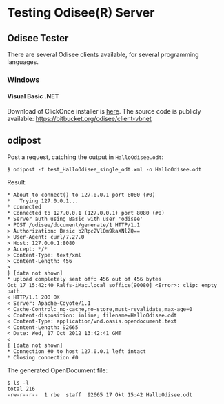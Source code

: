 # Testing Odisee(R) Server

## Odisee Tester

There are several Odisee clients available, for several programming languages.

### Windows

#### Visual Basic .NET

Download of ClickOnce installer is [here](http://files.odisee.de/product/odisee-client/windows/vbnet/).
The source code is publicly available: https://bitbucket.org/odisee/client-vbnet

## odipost

Post a request, catching the output in `HalloOdisee.odt`:

    $ odipost -f test_HalloOdisee_single_odt.xml -o HalloOdisee.odt

Result:

    * About to connect() to 127.0.0.1 port 8080 (#0)
    *   Trying 127.0.0.1...
    * connected
    * Connected to 127.0.0.1 (127.0.0.1) port 8080 (#0)
    * Server auth using Basic with user 'odisee'
    > POST /odisee/document/generate/1 HTTP/1.1
    > Authorization: Basic b2Rpc2VlOm9kaXNlZQ==
    > User-Agent: curl/7.27.0
    > Host: 127.0.0.1:8080
    > Accept: */*
    > Content-Type: text/xml
    > Content-Length: 456
    > 
    } [data not shown]
    * upload completely sent off: 456 out of 456 bytes
    Oct 17 15:42:40 Ralfs-iMac.local soffice[90080] <Error>: clip: empty path.
    < HTTP/1.1 200 OK
    < Server: Apache-Coyote/1.1
    < Cache-Control: no-cache,no-store,must-revalidate,max-age=0
    < Content-disposition: inline; filename=HalloOdisee.odt
    < Content-Type: application/vnd.oasis.opendocument.text
    < Content-Length: 92665
    < Date: Wed, 17 Oct 2012 13:42:41 GMT
    < 
    { [data not shown]
    * Connection #0 to host 127.0.0.1 left intact
    * Closing connection #0

The generated OpenDocument file:

    $ ls -l
    total 216
    -rw-r--r--  1 rbe  staff  92665 17 Okt 15:42 HalloOdisee.odt
